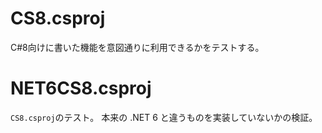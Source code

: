 CS8.csproj
====

C#8向けに書いた機能を意図通りに利用できるかをテストする。

NET6CS8.csproj
====

`CS8.csproj`のテスト。
本来の .NET 6 と違うものを実装していないかの検証。

